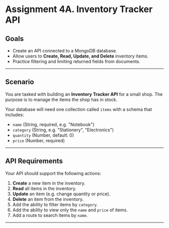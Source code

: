 # Assignment 4A. Inventory Tracker API

## Goals
- Create an API connected to a MongoDB database.  
- Allow users to **Create, Read, Update, and Delete** inventory items.  
- Practice filtering and limiting returned fields from documents.  

---

## Scenario
You are tasked with building an **Inventory Tracker API** for a small shop. The purpose is to manage the items the shop has in stock.

Your database will need one collection called `items` with a schema that includes:
- `name` (String, required, e.g. "Notebook")  
- `category` (String, e.g. "Stationery", "Electronics")  
- `quantity` (Number, default: 0)  
- `price` (Number, required)  

---

## API Requirements
Your API should support the following actions:

1. **Create** a new item in the inventory.  
2. **Read** all items in the inventory.  
3. **Update** an item (e.g. change quantity or price).  
4. **Delete** an item from the inventory.
5. Add the ability to filter items by `category`.  
6. Add the ability to view only the `name` and `price` of items.  
7. Add a route to search items by `name`.  

---


